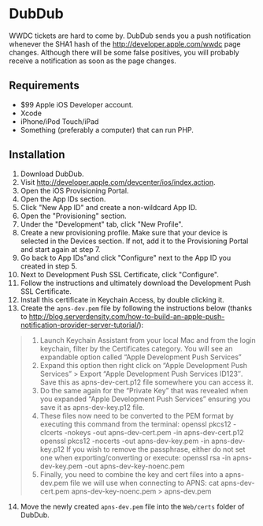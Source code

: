DubDub
======

WWDC tickets are hard to come by.  DubDub sends you a push notification whenever the SHA1 hash of the http://developer.apple.com/wwdc page changes.  Although there will be some false positives, you will probably receive a notification as soon as the page changes.

Requirements
------------

* $99 Apple iOS Developer account.
* Xcode
* iPhone/iPod Touch/iPad
* Something (preferably a computer) that can run PHP.

Installation
------------

1) Download DubDub.
2) Visit http://developer.apple.com/devcenter/ios/index.action.
3) Open the iOS Provisioning Portal.
4) Open the App IDs section.
5) Click "New App ID" and create a non-wildcard App ID.
6) Open the "Provisioning" section.
7) Under the "Development" tab, click "New Profile".
8) Create a new provisioning profile.  Make sure that your device is selected in the Devices section.  If not, add it to the Provisioning Portal and start again at step 7.
9) Go back to App IDs"and click "Configure" next to the App ID you created in step 5.
10) Next to Development Push SSL Certificate, click "Configure".
11) Follow the instructions and ultimately download the Development Push SSL Certificate.
12) Install this certificate in Keychain Access, by double clicking it.
13) Create the `apns-dev.pem` file by following the instructions below (thanks to http://blog.serverdensity.com/how-to-build-an-apple-push-notification-provider-server-tutorial/):

> 1. Launch Keychain Assistant from your local Mac and from the login keychain, filter by the Certificates category. You will see an expandable option called “Apple Development Push Services”
> 2. Expand this option then right click on “Apple Development Push Services” > Export “Apple Development Push Services ID123″. Save this as apns-dev-cert.p12 file somewhere you can access it.
> 3. Do the same again for the “Private Key” that was revealed when you expanded “Apple Development Push Services” ensuring you save it as apns-dev-key.p12 file.
> 4. These files now need to be converted to the PEM format by executing this command from the terminal:
>     openssl pkcs12 -clcerts -nokeys -out apns-dev-cert.pem -in apns-dev-cert.p12
>     openssl pkcs12 -nocerts -out apns-dev-key.pem -in apns-dev-key.p12
> If you wish to remove the passphrase, either do not set one when exporting/converting or execute:
>     openssl rsa -in apns-dev-key.pem -out apns-dev-key-noenc.pem
> 5. Finally, you need to combine the key and cert files into a apns-dev.pem file we will use when connecting to APNS:
>     cat apns-dev-cert.pem apns-dev-key-noenc.pem > apns-dev.pem

14) Move the newly created `apns-dev.pem` file into the `Web/certs` folder of DubDub.